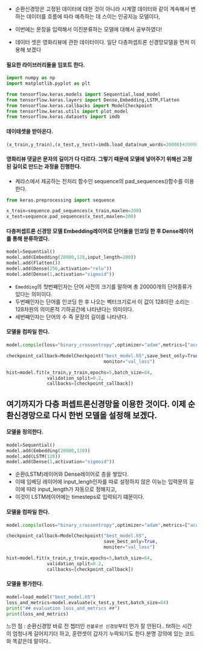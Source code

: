 - 순환신경망은 고정된 데이터에 대한 것이 아니라 시계열 데이터와 같이 계속해서 변하는 데이터를 흐름에 따라 예측하는 데 스이는 인공지능 모델이다,

- 이번에는 문장을 입력해서 이진분류하는 모델에 대해서 공부하였다!
- 데이터 셋은 영화리뷰에 관한 데이터이다. 일단 다층퍼셉트론 신경망모델을 먼저 이용해 보겠다

#### 필요한 라이브러리들을 임포트 한다.
```python
import numpy as np
import matplotlib.pyplot as plt

from tensorflow.keras.models import Sequential,load_model
from tensorflow.keras.layers import Dense,Embedding,LSTM,Flatten
from tensorflow.keras.callbacks import ModelCheckpoint
from tensorflow.keras.utils import plot_model
from tensorflow.keras.datasets import imdb
```
#### 데이테셋을 받아온다.
```python
(x_train,y_train),(x_test,y_test)=imdb.load_data(num_words=20000)#20000번째로 많이 사용하는 단어까지만 데이터셋을 만듬
```

#### 영화리뷰 댓글은 문자의 길이가 다 다르다. 그렇기 때문에 모델에 넣어주기 위해선 고정된 길이로 만드는 과정을 진행한다.
- 케라스에서 제공하는 전처리 함수인 sequence의 pad_sequences()함수를 이용한다.
```python
from keras.preprocessing import sequence

x_train=sequence.pad_sequences(x_train,maxlen=200)
x_test=sequence.pad_sequences(x_test,maxlen=200)
```
#### 다층퍼셉트론 신경망 모델 Embedding레이어로 단어들을 인코딩 한 후 Dense레이어를 통해 분류하였다.
```python
model=Sequential()
model.add(Embedding(20000,128,input_length=200))
model.add(Flatten())
model.add(Dense(256,activation="relu"))
model.add(Dense(1,activation="sigmoid"))
```
- `Emedding`의 첫번째인자는 단어 사전의 크기를 말하며 총 20000개의 단어종류가 있다는 의미이다.
- 두번째인자는 단어를 인코딩 한 후 나오는 벡터크기로서 이 값이 128이란 소리는 128차원의 의미론적 기하공간에 나타낸다는 의미이다.
- 세번째인자는 단어의 수 즉 문장의 길이를 나타낸다.

#### 모델을 컴파일 한다.
```python
model.compile(loss="binary_crossentropy",optimizer="adam",metrics=["accuracy"])

checkpoint_callback=ModelCheckpoint("best_model.h5",save_best_only=True,
                                    monitor="val_loss")

hist=model.fit(x_train,y_train,epochs=5,batch_size=64,
               validation_split=0.2,
               callbacks=[checkpoint_callback])
```

## 여기까지가 다층 퍼셉트론신경망을 이용한 것이다. 이제 순환신경망으로 다시 한번 모델을 설정해 보겠다.

#### 모델을 정의한다.
``` python
model=Sequential()
model.add(Embedding(20000,128))
model.add(LSTM(128))
model.add(Dense(1,activation="sigmoid"))
```
- 순환(LSTM)레이어와 Dense레이어로 층을 쌓았다.
- 이때 임베딩 레이어에 input_lengh인자를 따로 설정하지 않은 이뉴는 입력문의 길이에 따라 input_length가 자동으로 정해지고,
- 이것이 LSTM레이어에는 timesteps로 입력되기 떄문이다.

#### 모델을 컴파일 한다.
```python
model.compile(loss="binary_crossentropy",optimizer="adam",metrics=["accuracy"])

checkpoint_callback=ModelCheckpoint("best_model.h5",
                                    save_best_only=True,
                                    moniter="val_loss")

hist=model.fit(x_train,y_train,epochs=5,batch_size=64,
               validation_split=0.2,
               callbacks=[checkpoint_callback])
```

#### 모델을 평가한다.
```python
model=load_model("best_model.h5")
loss_and_metrics=model.evaluate(x_test,y_test,batch_size=64)
print("## evaluation loss_and_metrics ##")
print(loss_and_metrics)
```

느낀 점 :  순환신경망 바로 전 쳅터인 `컨볼루션 신경망`부터 먼가 잘 안된다.. fit하는 시간이 엄청나게 길어지기더 하고, 훈련셋이 갑자기 누락되기도 한다.분명 강의에 있는 코드와 똑같은데 말이다..





